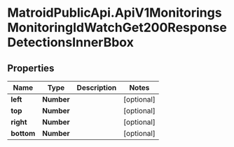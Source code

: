 # MatroidPublicApi.ApiV1MonitoringsMonitoringIdWatchGet200ResponseDetectionsInnerBbox

## Properties

Name | Type | Description | Notes
------------ | ------------- | ------------- | -------------
**left** | **Number** |  | [optional] 
**top** | **Number** |  | [optional] 
**right** | **Number** |  | [optional] 
**bottom** | **Number** |  | [optional] 


